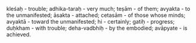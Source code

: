 kleśaḥ - trouble; adhika-taraḥ - very much; teṣām - of them; avyakta - to the unmanifested; āsakta - attached; cetasām - of those whose minds; avyaktā - toward the unmanifested; hi - certainly; gatiḥ - progress; duḥkham - with trouble; deha-vadbhiḥ - by the embodied; avāpyate - is achieved.